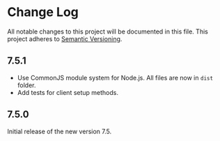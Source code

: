 # Change Log

All notable changes to this project will be documented in this file.
This project adheres to [Semantic Versioning](http://semver.org/).

## 7.5.1

- Use CommonJS module system for Node.js. All files are now in `dist` folder.
- Add tests for client setup methods.

## 7.5.0

Initial release of the new version 7.5.
